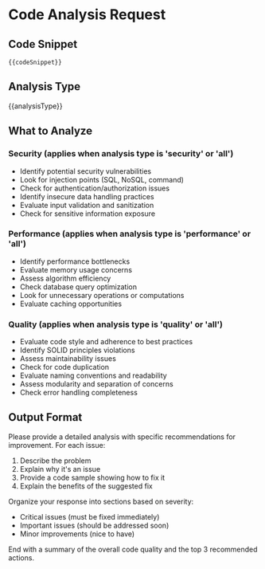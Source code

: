 # Code Analysis Request

## Code Snippet
```
{{codeSnippet}}
```

## Analysis Type
{{analysisType}}

## What to Analyze

### Security (applies when analysis type is 'security' or 'all')
- Identify potential security vulnerabilities
- Look for injection points (SQL, NoSQL, command)
- Check for authentication/authorization issues
- Identify insecure data handling practices
- Evaluate input validation and sanitization
- Check for sensitive information exposure

### Performance (applies when analysis type is 'performance' or 'all')
- Identify performance bottlenecks
- Evaluate memory usage concerns
- Assess algorithm efficiency
- Check database query optimization
- Look for unnecessary operations or computations
- Evaluate caching opportunities

### Quality (applies when analysis type is 'quality' or 'all')
- Evaluate code style and adherence to best practices
- Identify SOLID principles violations
- Assess maintainability issues
- Check for code duplication
- Evaluate naming conventions and readability
- Assess modularity and separation of concerns
- Check error handling completeness

## Output Format
Please provide a detailed analysis with specific recommendations for improvement. For each issue:
1. Describe the problem
2. Explain why it's an issue
3. Provide a code sample showing how to fix it
4. Explain the benefits of the suggested fix

Organize your response into sections based on severity:
- Critical issues (must be fixed immediately)
- Important issues (should be addressed soon)
- Minor improvements (nice to have)

End with a summary of the overall code quality and the top 3 recommended actions.